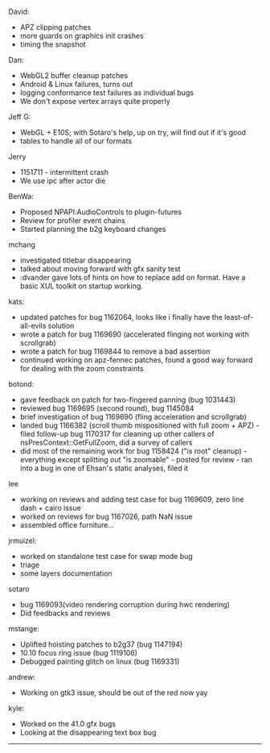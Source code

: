 David:
* APZ clipping patches
* more guards on graphics init crashes
* timing the snapshot



Dan:
* WebGL2 buffer cleanup patches
* Android & Linux failures, turns out 
* logging conformance test failures as individual bugs
* We don't expose vertex arrays quite properly



Jeff G:
* WebGL + E10S; with Sotaro's help, up on try, will find out if it's good
* tables to handle all of our formats



Jerry
* 1151711 - intermittent crash
* We use ipc after actor die



BenWa:
* Proposed NPAPI:AudioControls to plugin-futures
* Review for profiler event chains
* Started planning the b2g keyboard changes



mchang
* investigated titlebar disappearing
* talked about moving forward with gfx sanity test
* :dvander gave lots of hints on how to replace add on format. Have a basic XUL toolkit on startup working.



kats:
* updated patches for bug 1162064, looks like i finally have the least-of-all-evils solution
* wrote a patch for bug 1169690 (accelerated flinging not working with scrollgrab)
* wrote a patch for bug 1169844 to remove a bad assertion
* continued working on apz-fennec patches, found a good way forward for dealing with the zoom constraints



botond:
  - gave feedback on patch for two-fingered panning (bug 1031443)
  - reviewed bug 1169695 (second round), bug 1145084
  - brief investigation of bug 1169690 (fling acceleration and scrollgrab)
  - landed bug 1166382 (scroll thumb mispositioned with full zoom + APZ)
          - filed follow-up bug 1170317 for cleaning up other callers of nsPresContext::GetFullZoom, did a survey of callers
  - did most of the remaining work for bug 1158424 ("is root" cleanup) - everything except splitting out "is zoomable"
          - posted for review
          - ran into a bug in one of Ehsan's static analyses, filed it



lee
* working on reviews and adding test case for bug 1169609, zero line dash + cairo issue
* worked on reviews for bug 1167026, path NaN issue
* assembled office furniture...



jrmuizel:
* worked on standalone test case for swap mode bug
* triage
* some layers documentation



sotaro
* bug 1169093(video rendering corruption during hwc rendering)
* Did feedbacks and reviews



mstange:
* Uplifted hoisting patches to b2g37 (bug 1147194)
* 10.10 focus ring issue (bug 1119106)
* Debugged painting glitch on linux (bug 1169331)



andrew:
* Working on gtk3 issue, should be out of the red now yay



kyle:
* Worked on the 41.0 gfx bugs
* Looking at the disappearing text box bug



________________


